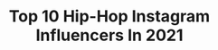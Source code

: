 ---
title: Top 10 Hip-Hop Instagram Influencers In 2021
description: >-
  Find top hip-hop Instagram influencers in 2021. Most popular hashtags: #hiphop #pic #freestyle.
platform: Instagram
hits: 7499
text_top: Identify the most popular Instagram profiles on inBeat.
text_bottom: inBeat holds 7499 Instagram influencers like this for you to work with.
profiles:
  - username: "riza.dance"
    fullname: >-
      {HipHop}
    bio: >-
      [hiphop dancer] [popping dancer] [azarbaijan dancer ] ( _ Or dancing Or loser_ ) @urmuqartallar_dancegroup .IRAN_urumie . My draw page : @riza.draw
    location: "Iran"
    followers: 2194
    engagement: 1695
    commentsToLikes: 0.083063
    id: ck9wisqzh3sy10j78oj2fp8qs
    verified: false
    hashtags: "#hiphop, #classic, #photo, #pic"
  - username: "___manu_micko"
    fullname: >-
      M A N U 🍁
    bio: >-
      Alhamdulillah Travelling 🌎 @hermanoo.__ @under_world_._ @hiphopz_fashionstore @hopes.onlinestore @hiphopz_pmna
    location: "India"
    followers: 167546
    engagement: 917
    commentsToLikes: 0.136859
    id: ck9wp9c0r8cky0j78rzntmxev
    verified: false
    hashtags: "#pologti, #wols"
  - username: "margovanderherten"
    fullname: >-
      Margo l Travel & Business
    bio: >-
      ✧ Never needed to begin a 9-to-5 job 😇 ✧ Structured Emerald leader @thebossbabeproject ✧ Dancehall-Afro-HipHop ✧ Click for a business opportunity 👇🏽
    location: "Belgium"
    followers: 3374
    engagement: 1895
    commentsToLikes: 0.161275
    id: ckap79nvfj55q0i784tzs1j8f
    verified: false
    hashtags: ""
  - username: "lunamaxeiner_"
    fullname: >-
      luna
    bio: >-
      Luna Maxeiner🥰 📍Köln 📌HipHop/Kunstturnen/Klavier💞 @vybebrothers @momo_agentur
    location: "Germany"
    followers: 11296
    engagement: 2434
    commentsToLikes: 0.044356
    id: ck5byl7bupd070i11y5koxd8p
    verified: false
    hashtags: "#takeovervollvertauscht, #unbezahltewerbung"
  - username: "morpheus_neo"
    fullname: >-
      Morpheus
    bio: >-
      💼 : CEO @morpheuscom 🎙 : Radio Host #hiphop since 1989 🎤 : #journaliste #cristalfm #radiofrance 🏈 : Specialist @nfl @starterofficial #starterjacket
    location: "France"
    followers: 40894
    engagement: 501
    commentsToLikes: 0.055380
    id: ck0w18zt6i5930i19ic0j735x
    verified: false
    hashtags: "#oldschool, #tealer, #hiphop, #rapfrancais"
  - username: "helen_fares"
    fullname: >-
      Ms Baklava
    bio: >-
      🧿🌙 Sie/Ihr Journalistin, Psychologin, Bildungsaktivistin, Moderatorin, Hiphop-podcast: @deinehomegirls Alle Anfragen an management@helenfares.com
    location: "Germany"
    followers: 42592
    engagement: 681
    commentsToLikes: 0.020813
    id: ck5cdcn16ixqe0i11ba4sy6qs
    verified: false
    hashtags: "#continuetheconversation, #unfcktheinternet, #mentalhealth, #bipolar"
  - username: "veropereira22"
    fullname: >-
      Vero Pereira
    bio: >-
      🎤RAPERA/HIPHOPERA/REGGAE🎤 Todo lo que crees que no he dicho,búscalo en mis temas.
    location: "Venezuela"
    followers: 21900
    engagement: 291
    commentsToLikes: 0.114108
    id: ck0w2ax69nfvo0i19w010hln1
    verified: false
    hashtags: "#style, #can, #song, #stree"
  - username: "ciesielska_maya"
    fullname: >-
      Maja Ciesielska
    bio: >-
      ❣️tik tok: majaciesielska51 🎥Uczestnik #MaliGiganci 2 🎥#tvnpl 💃 #Dancer #HipHop 15% zniżki na hasło: maya09 do 04 października ❤️
    location: "Poland"
    followers: 11651
    engagement: 910
    commentsToLikes: 0.036830
    id: ck8tc73layivd0j78ob8l0fuz
    verified: false
    hashtags: "#portrets, #portretfotografie, #milegodnia, #dominospizza"
  - username: "dipper_rato"
    fullname: >-
      Chugamaican Gyal🇹🇿🇯🇲
    bio: >-
      C.F.O @thebosses_spa ONLY HUSTLERs UNDERSTAND HUSTLERs RATO Street Knowledge And Discipline HIPHOP| MUSIC |RATONATION New Song: MAGURATO link ⬇️
    location: "United States"
    followers: 51817
    engagement: 164
    commentsToLikes: 0.052146
    id: ckapavolxxmxv0i783bm0ax8y
    verified: false
    hashtags: "#ratonation, #badgaltings, #chugamaicangyal, #chugamaicantings"
  - username: "hollywood_hersh"
    fullname: >-
      Berlin_bleu
    bio: >-
      Celebrity Hair Stylist: VH1 Black Ink, HipHop Squares, Essence, K.Michelle Business @HairByHerShe https://youtu.be/9IdJVw9UW-Q
    location: "United States"
    followers: 21680
    engagement: 405
    commentsToLikes: 0.053861
    id: ck55m3odg34uv0i11srjvy4e4
    verified: false
    hashtags: "#whynot, #thatsbluebytheway, #imtheonethatkeepthemlit, #causeimeanhelloooooo"
---